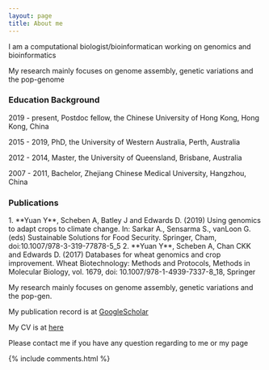 ```yaml
---
layout: page
title: About me 
---
```


I am a computational biologist/bioinformatican working on genomics and bioinformatics
 
<p>

My research mainly focuses on genome assembly, genetic variations and the pop-genome

<p>

<h3> Education Background </h3>

<p>

2019 - present, Postdoc fellow, the Chinese University of Hong Kong, Hong Kong, China

<p>

2015 - 2019,    PhD, the University of Western Australia, Perth, Australia

<p>

2012 - 2014,    Master, the University of Queensland, Brisbane, Australia

<p>

2007 - 2011,    Bachelor, Zhejiang Chinese Medical University, Hangzhou, China

<p>

<h3> Publications </h3>  

<p>
1.  **Yuan Y**, Scheben A, Batley J and Edwards D. (2019) Using genomics to adapt crops to climate change. In: Sarkar A., Sensarma S., vanLoon G. (eds) Sustainable Solutions for Food Security. Springer, Cham, doi:10.1007/978-3-319-77878-5_5
2. **Yuan Y**, Scheben A, Chan CKK and Edwards D. (2017) Databases for wheat genomics and crop improvement. Wheat Biotechnology: Methods and Protocols, Methods in Molecular Biology, vol. 1679, doi: 10.1007/978-1-4939-7337-8_18, Springer      
<p>

My research mainly focuses on genome assembly, genetic variations and the pop-gen.

<p>

My publication record is at <a target="_blank" href='https://scholar.google.com.au/citations?user=2oLXfwoAAAAJ&hl=en'>GoogleScholar</a> 

<p> 

My CV is at <a target="_blank" href='https://www.dropbox.com/s/dr5syy4vb05wn7z/CV_AY.pdf?dl=0'>here</a>

<p>

<p>

Please contact me if you have any question regarding to me or my page

<p> 

<p> 


{% include comments.html %}

